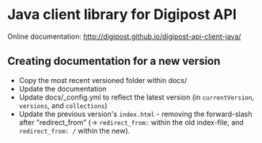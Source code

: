# Java client library for Digipost API

Online documentation: 
http://digipost.github.io/digipost-api-client-java/

## Creating documentation for a new version
* Copy the most recent versioned folder within docs/
* Update the documentation
* Update docs/_config.yml to reflect the latest version (in `currentVersion`, `versions`, and `collections`)
* Update the previous version's `index.html` - removing the forward-slash after "redirect_from" (-> `redirect_from:` within the old index-file, and `redirect_from: /` within the new).
